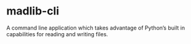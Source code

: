 # madlib-cli
A command line application which takes advantage of Python’s built in capabilities for reading and writing files.
